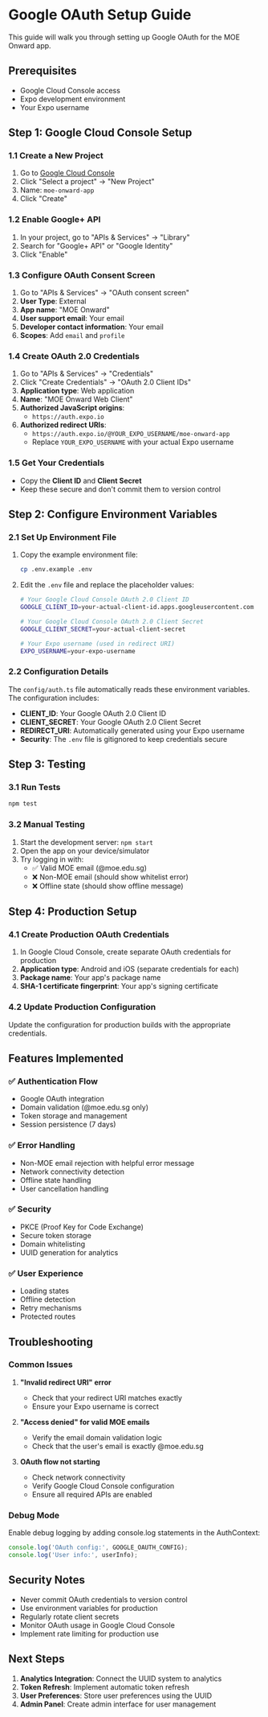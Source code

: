 # Google OAuth Setup Guide

This guide will walk you through setting up Google OAuth for the MOE Onward app.

## Prerequisites

- Google Cloud Console access
- Expo development environment
- Your Expo username

## Step 1: Google Cloud Console Setup

### 1.1 Create a New Project
1. Go to [Google Cloud Console](https://console.cloud.google.com/)
2. Click "Select a project" → "New Project"
3. Name: `moe-onward-app`
4. Click "Create"

### 1.2 Enable Google+ API
1. In your project, go to "APIs & Services" → "Library"
2. Search for "Google+ API" or "Google Identity"
3. Click "Enable"

### 1.3 Configure OAuth Consent Screen
1. Go to "APIs & Services" → "OAuth consent screen"
2. **User Type**: External
3. **App name**: "MOE Onward"
4. **User support email**: Your email
5. **Developer contact information**: Your email
6. **Scopes**: Add `email` and `profile`

### 1.4 Create OAuth 2.0 Credentials
1. Go to "APIs & Services" → "Credentials"
2. Click "Create Credentials" → "OAuth 2.0 Client IDs"
3. **Application type**: Web application
4. **Name**: "MOE Onward Web Client"
5. **Authorized JavaScript origins**:
   - `https://auth.expo.io`
6. **Authorized redirect URIs**:
   - `https://auth.expo.io/@YOUR_EXPO_USERNAME/moe-onward-app`
   - Replace `YOUR_EXPO_USERNAME` with your actual Expo username

### 1.5 Get Your Credentials
- Copy the **Client ID** and **Client Secret**
- Keep these secure and don't commit them to version control

## Step 2: Configure Environment Variables

### 2.1 Set Up Environment File
1. Copy the example environment file:
   ```bash
   cp .env.example .env
   ```

2. Edit the `.env` file and replace the placeholder values:
   ```bash
   # Your Google Cloud Console OAuth 2.0 Client ID
   GOOGLE_CLIENT_ID=your-actual-client-id.apps.googleusercontent.com
   
   # Your Google Cloud Console OAuth 2.0 Client Secret
   GOOGLE_CLIENT_SECRET=your-actual-client-secret
   
   # Your Expo username (used in redirect URI)
   EXPO_USERNAME=your-expo-username
   ```

### 2.2 Configuration Details
The `config/auth.ts` file automatically reads these environment variables. The configuration includes:
- **CLIENT_ID**: Your Google OAuth 2.0 Client ID
- **CLIENT_SECRET**: Your Google OAuth 2.0 Client Secret  
- **REDIRECT_URI**: Automatically generated using your Expo username
- **Security**: The `.env` file is gitignored to keep credentials secure

## Step 3: Testing

### 3.1 Run Tests
```bash
npm test
```

### 3.2 Manual Testing
1. Start the development server: `npm start`
2. Open the app on your device/simulator
3. Try logging in with:
   - ✅ Valid MOE email (@moe.edu.sg)
   - ❌ Non-MOE email (should show whitelist error)
   - ❌ Offline state (should show offline message)

## Step 4: Production Setup

### 4.1 Create Production OAuth Credentials
1. In Google Cloud Console, create separate OAuth credentials for production
2. **Application type**: Android and iOS (separate credentials for each)
3. **Package name**: Your app's package name
4. **SHA-1 certificate fingerprint**: Your app's signing certificate

### 4.2 Update Production Configuration
Update the configuration for production builds with the appropriate credentials.

## Features Implemented

### ✅ Authentication Flow
- Google OAuth integration
- Domain validation (@moe.edu.sg only)
- Token storage and management
- Session persistence (7 days)

### ✅ Error Handling
- Non-MOE email rejection with helpful error message
- Network connectivity detection
- Offline state handling
- User cancellation handling

### ✅ Security
- PKCE (Proof Key for Code Exchange)
- Secure token storage
- Domain whitelisting
- UUID generation for analytics

### ✅ User Experience
- Loading states
- Offline detection
- Retry mechanisms
- Protected routes

## Troubleshooting

### Common Issues

1. **"Invalid redirect URI" error**
   - Check that your redirect URI matches exactly
   - Ensure your Expo username is correct

2. **"Access denied" for valid MOE emails**
   - Verify the email domain validation logic
   - Check that the user's email is exactly @moe.edu.sg

3. **OAuth flow not starting**
   - Check network connectivity
   - Verify Google Cloud Console configuration
   - Ensure all required APIs are enabled

### Debug Mode
Enable debug logging by adding console.log statements in the AuthContext:

```typescript
console.log('OAuth config:', GOOGLE_OAUTH_CONFIG);
console.log('User info:', userInfo);
```

## Security Notes

- Never commit OAuth credentials to version control
- Use environment variables for production
- Regularly rotate client secrets
- Monitor OAuth usage in Google Cloud Console
- Implement rate limiting for production use

## Next Steps

1. **Analytics Integration**: Connect the UUID system to analytics
2. **Token Refresh**: Implement automatic token refresh
3. **User Preferences**: Store user preferences using the UUID
4. **Admin Panel**: Create admin interface for user management 